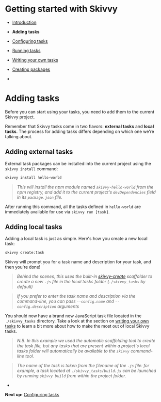 # Getting started with Skivvy

- [Introduction](00-introduction.md)
- **Adding tasks**
- [Configuring tasks](02-configuring-tasks.md)
- [Running tasks](03-running-tasks.md)
- [Writing your own tasks](04-writing-tasks.md)
- [Creating packages](05-creating-packages.md)

-

# Adding tasks


Before you can start using your tasks, you need to add them to the current Skivvy project.

Remember that Skivvy tasks come in two flavors: **external tasks** and **local tasks**. The process for adding tasks differs depending on which one we're talking about.


## Adding external tasks

External task packages can be installed into the current project using the `skivvy install` command:

```bash
skivvy install hello-world
```

> _This will install the npm module named `skivvy-hello-world` from the npm registry, and add it to the current project's `devDependencies` field in its `package.json` file._

After running this command, all the tasks defined in `hello-world` are immediately available for use via `skivvy run [task]`.


## Adding local tasks

Adding a local task is just as simple. Here's how you create a new local task:

```bash
skivvy create:task
```

Skivvy will prompt you for a task name and description for your task, and then you're done!

> _Behind the scenes, this uses the built-in [skivvy-create](https://github.com/timkendrick/skivvy-create) scaffolder to create a new `.js` file in the local tasks folder (`./skivvy_tasks` by default)_

> _If you prefer to enter the task name and description via the command-line, you can pass `--config.name` and `--config.description` arguments_

You should now have a brand new JavaScript task file located in the `./skivvy_tasks` directory. Take a look at the section on [writing your own tasks](04-writing-tasks.md) to learn a bit more about how to make the most out of local Skivvy tasks.

> _N.B. In this example we used the automatic scaffolding tool to create the task file, but any tasks that are present within a project's local tasks folder will automatically be available to the `skivvy` command-line tool._

> _The name of the task is taken from the filename of the `.js` file: for example, a task located at `./skivvy_tasks/build.js` can be launched by running `skivvy build` from within the project folder._

-

**Next up:** [Configuring tasks](02-configuring-tasks.md)
